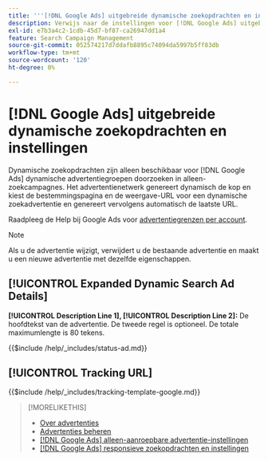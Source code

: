 ```yaml
---
title: '''[!DNL Google Ads] uitgebreide dynamische zoekopdrachten en instellingen"'
description: Verwijs naar de instellingen voor [!DNL Google Ads] uitgebreide dynamische zoekopdrachten.
exl-id: e7b3a4c2-1cdb-45d7-bf87-ca26947dd1a4
feature: Search Campaign Management
source-git-commit: 052574217d7ddafb8895c74094da5997b5ff83db
workflow-type: tm+mt
source-wordcount: '120'
ht-degree: 0%

---
```


# [!DNL Google Ads] uitgebreide dynamische zoekopdrachten en instellingen

Dynamische zoekopdrachten zijn alleen beschikbaar voor [!DNL Google Ads] dynamische advertentiegroepen doorzoeken in alleen-zoekcampagnes. Het advertentienetwerk genereert dynamisch de kop en kiest de bestemmingspagina en de weergave-URL voor een dynamische zoekadvertentie en genereert vervolgens automatisch de laatste URL.

Raadpleeg de Help bij Google Ads voor [advertentiegrenzen per account](https://support.google.com/google-ads/answer/6372658?hl=en).

>[!NOTE]
>
>Als u de advertentie wijzigt, verwijdert u de bestaande advertentie en maakt u een nieuwe advertentie met dezelfde eigenschappen.

## [!UICONTROL Expanded Dynamic Search Ad Details]

**[!UICONTROL Description Line 1], [!UICONTROL Description Line 2]:** De hoofdtekst van de advertentie. De tweede regel is optioneel. De totale maximumlengte is 80 tekens.

<!-- **[!UICONTROL Status]:** -->

{{$include /help/_includes/status-ad.md}}

## [!UICONTROL Tracking URL]

<!-- **[!UICONTROL Tracking Template]:** -->

{{$include /help/_includes/tracking-template-google.md}}

>[!MORELIKETHIS]
>
>* [Over advertenties](ad-about.md)
>* [Advertenties beheren](ad-manage.md)
>* [[!DNL Google Ads] alleen-aanroepbare advertentie-instellingen](ad-settings-google-call.md)
>* [[!DNL Google Ads] responsieve zoekopdrachten en instellingen](ad-settings-google-rsa.md)

